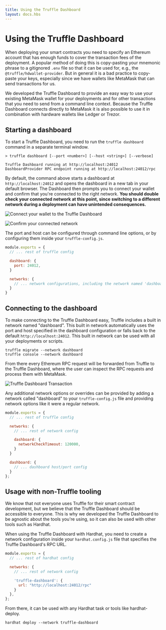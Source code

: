 ```yaml
---
title: Using the Truffle Dashboard
layout: docs.hbs
---
```

# Using the Truffle Dashboard

When deploying your smart contracts you need to specify an Ethereum account that has enough funds to cover the transaction fees of the deployment. A popular method of doing this is copy-pasting your mnemonic phrase to a gitignored `.env` file so that it can be used for, e.g., the `@truffle/hdwallet-provider`. But in general it is a bad practice to copy-paste your keys, especially since we have wallets like MetaMask that can send transactions for us.

We developed the Truffle Dashboard to provide an easy way to use your existing MetaMask wallet for your deployments and for other transactions that you need to send from a command line context. Because the Truffle Dashboard connects directly to MetaMask it is also possible to use it in combination with hardware wallets like Ledger or Trezor.

## Starting a dashboard

To start a Truffle Dashboard, you need to run the `truffle dashboard` command in a separate terminal window.

```
> truffle dashboard [--port <number>] [--host <string>] [--verbose]

Truffle Dashboard running at http://localhost:24012
DashboardProvider RPC endpoint running at http://localhost:24012/rpc
```

By default, the command above starts a dashboard at `http://localhost:24012` and opens the dashboard in a new tab in your default browser. The Dashboard then prompts you to connect your wallet and confirm that you're connected to the right network. **You should double check your connected network at this point, since switching to a different network during a deployment can have unintended consequences.**

![Connect your wallet to the Truffle Dashboard](/img/docs/truffle/using-the-truffle-dashboard/truffle-dashboard-connect.png)

![Confirm your connected network](/img/docs/truffle/using-the-truffle-dashboard/truffle-dashboard-confirm.png)

The port and host can be configured through command line options, or by configuring them inside your `truffle-config.js`.

```js
module.exports = {
  // ... rest of truffle config

  dashboard: {
    port: 24012,
  }

  networks: {
    // ... network configurations, including the network named 'dashboard'
  }
}
```


## Connecting to the dashboard

To make connecting to the Truffle Dashboard easy, Truffle includes a built in network named "dashboard". This built in network automatically uses the port and host specified in the dashboard configuration or falls back to the default `http://localhost:24012`. This built in network can be used with all your deployments or scripts.

```
truffle migrate --network dashboard
truffle console --network dashboard
```

From there every Ethereum RPC request will be forwarded from Truffle to the Truffle Dashboard, where the user can inspect the RPC requests and process them with MetaMask.

![Truffle Dashboard Transaction](/img/docs/truffle/using-the-truffle-dashboard/truffle-dashboard-transaction.png)

Any additional network options or overrides can be provided by adding a network called "dashboard" to your `truffle-config.js` file and providing network options like it were a regular network.

```js
module.exports = {
  // ... rest of truffle config

  networks: {
    // ... rest of network config

    dashboard: {
      networkCheckTimeout: 120000,
    }
  }

  dashboard: {
    // ... dashboard host/port config
  }
};
```


## Usage with non-Truffle tooling

We know that not everyone uses Truffle for their smart contract development, but we believe that the Truffle Dashboard should be accessible to everyone. This is why we developed the Truffle Dashboard to be agnostic about the tools you're using, so it can also be used with other tools such as Hardhat.

When using the Truffle Dashboard with Hardhat, you need to create a network configuration inside your `hardhat.config.js` file that specifies the Truffle Dashboard's RPC URL.

```js
module.exports = {
  // ... rest of hardhat config

  networks: {
    // ... rest of network config

    'truffle-dashboard': {
      url: "http://localhost:24012/rpc"
    }
  },
};
```

From there, it can be used with any Hardhat task or tools like hardhat-deploy.

```
hardhat deploy --network truffle-dashboard
```

